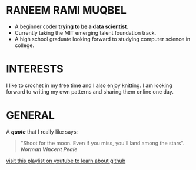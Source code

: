 # RANEEM RAMI MUQBEL

* A beginner coder **trying to be a data scientist**.
* Currently taking the MIT emerging talent foundation track.
* A high school graduate looking forward to studying computer science in college.

# INTERESTS

I like to crochet in my free time and I also enjoy knitting. I am looking forward to writing my own patterns and sharing them online one day.
<!--I want it to be this long-->
# GENERAL

 A **_quote_** that I really like says:
> "Shoot for the moon. Even if you miss, you'll land among the stars".
**_Norman Vincent Peale_**

[visit this playlist on youtube to learn about github](https://www.youtube.com/watch?v=BCQHnlnPusY&list=PLRqwX-V7Uu6ZF9C0YMKuns9sLDzK6zoiV)
